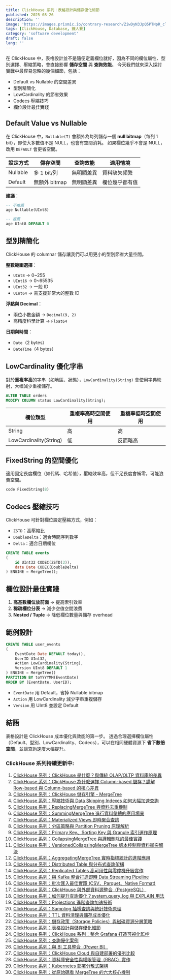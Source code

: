 ```yaml
---
title: ClickHouse 系列：表格設計與儲存優化細節
published: 2025-08-26
description: ''
image: 'https://images.prismic.io/contrary-research/ZiwDyN3JpQ5PTNpR_clickhousecover.png?auto=format,compress'
tags: [ClickHouse, Database, 鐵人賽]
category: 'software development'
draft: false 
lang: ''
---
```


在 ClickHouse 中，表格設計並不是隨便定義欄位就好，因為不同的欄位屬性、型別選擇、壓縮策略，會直接影響 **儲存空間** 與 **查詢效能**。
今天我們就來深入探討實戰中最容易忽略的幾個細節，包括：

* Default vs Nullable 的空間差異
* 型別精簡化
* LowCardinality 的節省效果
* Codecs 壓縮技巧
* 欄位設計最佳實踐

## Default Value vs Nullable

在 ClickHouse 中，`Nullable(T)` 會額外為每列儲存一個 **null bitmap**（每列 1 bit），即使大多數值不是 NULL，也會有空間消耗。
如果欄位幾乎不會是 NULL，改用 `DEFAULT` 會更省空間。

| 設定方式     | 儲存空間       | 查詢效能  | 適用情境    |
| -------- | ---------- | ----- | ------- |
| Nullable | 多 1 bit/列  | 無明顯差異 | 資料缺失頻繁  |
| Default  | 無額外 bitmap | 無明顯差異 | 欄位幾乎都有值 |

**建議**：

```sql
-- 不推薦
age Nullable(UInt8)

-- 推薦
age UInt8 DEFAULT 0
```

## 型別精簡化

ClickHouse 的 columnar 儲存讓我們可以用更小的型別節省大量空間。

**整數範圍選擇**：

* `UInt8` → 0\~255
* `UInt16` → 0\~65535
* `UInt32` → 一般 ID
* `UInt64` → 需支援非常大的整數 ID

**浮點與 Decimal**：

* 兩位小數金額 → `Decimal(9, 2)`
* 高精度科學計算 → `Float64`

**日期與時間**：

* `Date`（2 bytes）
* `DateTime`（4 bytes）

## LowCardinality 優化字串

對於**重複率高**的字串（如地區、狀態），`LowCardinality(String)` 會使用字典映射，大幅減少重複儲存。

```sql
ALTER TABLE orders
MODIFY COLUMN status LowCardinality(String);
```

| 欄位類型                   | 重複率高時空間使用 | 重複率低時空間使用 |
| ---------------------- | --------- | --------- |
| String                 | 高         | 高         |
| LowCardinality(String) | 低         | 反而略高      |

## FixedString 的空間優化

適用固定長度欄位（如代碼、哈希值），壓縮效率高，但不足長度會補零，可能浪費空間。

```sql
code FixedString(8)
```

## Codecs 壓縮技巧

ClickHouse 可針對欄位設定壓縮方式，例如：

* `ZSTD`：高壓縮比
* `DoubleDelta`：適合時間序列數字
* `Delta`：適合日期欄位

```sql
CREATE TABLE events
(
    id UInt32 CODEC(ZSTD(3)),
    date Date CODEC(DoubleDelta)
) ENGINE = MergeTree();
```

## 欄位設計最佳實踐

1. **高基數欄位放前面** → 提高索引效率
2. **稀疏欄位分表** → 減少空值空間浪費
3. **Nested / Tuple** → 降低欄位數量與儲存 overhead

## 範例設計

```sql
CREATE TABLE user_events
(
    EventDate Date DEFAULT today(),
    UserID UInt32,
    Action LowCardinality(String),
    Version UInt8 DEFAULT 1
) ENGINE = MergeTree()
PARTITION BY toYYYYMM(EventDate)
ORDER BY (EventDate, UserID);
```

* `EventDate` 用 Default，省掉 Nullable bitmap
* `Action` 用 LowCardinality 減少字串重複儲存
* `Version` 用 UInt8 並設定 Default

## 結語

表格設計是 ClickHouse 成本優化與效能的第一步。
透過合理選擇欄位屬性（Default、型別、LowCardinality、Codecs），可以在相同硬體資源下 **省下數倍空間**，並讓查詢速度大幅提升。

### ClickHouse 系列持續更新中:
1. [ClickHouse 系列：ClickHouse 是什麼？與傳統 OLAP/OLTP 資料庫的差異](https://blog.vicwen.app/posts/what-is-clickhouse/)
2. [ClickHouse 系列：ClickHouse 為什麼選擇 Column-based 儲存？講解 Row-based 與 Column-based 的核心差異](https://blog.vicwen.app/posts/clickhouse-column-row-based-storage/)
3. [ClickHouse 系列：ClickHouse 儲存引擎 - MergeTree](https://blog.vicwen.app/posts/clickhouse-mergetree-engine)
4. [ClickHouse 系列：壓縮技術與 Data Skipping Indexes 如何大幅加速查詢](https://blog.vicwen.app/posts/clickhouse-compression-skipping-index/)
5. [ClickHouse 系列：ReplacingMergeTree 與資料去重機制](https://blog.vicwen.app/posts/clickhouse-replacingmergetree-deduplication/)
6. [ClickHouse 系列：SummingMergeTree 進行資料彙總的應用場景](https://blog.vicwen.app/posts/clickhouse-summingmergetree-aggregation/)
7. [ClickHouse 系列：Materialized Views 即時聚合查詢](https://blog.vicwen.app/posts/clickhouse-materialized-view/)
8. [ClickHouse 系列：分區策略與 Partition Pruning 原理解析](https://blog.vicwen.app/posts/clickhouse-partition-pruning/)
9. [ClickHouse 系列：Primary Key、Sorting Key 與 Granule 索引運作原理](https://blog.vicwen.app/posts/clickhouse-primary-sorting-key/)
10. [ClickHouse 系列：CollapsingMergeTree 與邏輯刪除的最佳實踐](https://blog.vicwen.app/posts/clickhouse-collapsingmergetree/)
11. [ClickHouse 系列：VersionedCollapsingMergeTree 版本控制與資料衝突解決](https://blog.vicwen.app/posts/clickhouse-versioned-collapsingmergetree/)
12. [ClickHouse 系列：AggregatingMergeTree 實時指標統計的進階應用](https://blog.vicwen.app/posts/clickhouse-aggregatingmergetree/)
13. [ClickHouse 系列：Distributed Table 與分布式查詢架構](https://blog.vicwen.app/posts/clickhouse-distributed-table-architecture/)
14. [ClickHouse 系列：Replicated Tables 高可用性與零停機升級實作](https://blog.vicwen.app/posts/clickhouse-replication-failover/)
15. [ClickHouse 系列：與 Kafka 整合打造即時 Data Streaming Pipeline](https://blog.vicwen.app/posts/clickhouse-kafka-data-streaming-pipeline/)
16. [ClickHouse 系列：批次匯入最佳實踐 (CSV、Parquet、Native Format)](https://blog.vicwen.app/posts/clickhouse-batch-import/)
17. [ClickHouse 系列：ClickHouse 與外部資料源整合（PostgreSQL）](https://blog.vicwen.app/posts/clickhouse-external-data-integration/)
18. [ClickHouse 系列：如何提升查詢優化？system.query_log 與 EXPLAIN 用法](https://blog.vicwen.app/posts/clickhouse-query-log-explain/)
19. [ClickHouse 系列：Projections 進階查詢加速技術](https://blog.vicwen.app/posts/clickhouse-projections-optimization/)
20. [ClickHouse 系列：Sampling 抽樣查詢與統計技術原理](https://blog.vicwen.app/posts/clickhouse-sampling-statistics/)
21. [ClickHouse 系列：TTL 資料清理與儲存成本優化](https://blog.vicwen.app/posts/clickhouse-ttl-storage-management/)
22. [ClickHouse 系列：儲存政策（Storage Policies）與磁碟資源分層策略](https://blog.vicwen.app/posts/clickhouse-storage-policies/)
23. [ClickHouse 系列：表格設計與儲存優化細節](https://blog.vicwen.app/posts/clickhouse-schemas-storage-improvement/)
24. [ClickHouse 系列：ClickHouse 系列：整合 Grafana 打造可視化監控](https://blog.vicwen.app/posts/clickhouse-grafana-dashboard/)
25. [ClickHouse 系列：查詢優化案例](https://blog.vicwen.app/posts/clickhouse-select-optimization/)
26. [ClickHouse 系列：與 BI 工具整合（Power BI）](https://blog.vicwen.app/posts/clickhouse-bi-integration/)
27. [ClickHouse 系列：ClickHouse Cloud 與自建部署的優劣比較](https://blog.vicwen.app/posts/clickhouse-cloud-vs-self-host/)
28. [ClickHouse 系列：資料庫安全性與權限管理（RBAC）實作](https://blog.vicwen.app/posts/clickhouse-security-rbac/)
29. [ClickHouse 系列：Kubernetes 部署分散式架構](https://blog.vicwen.app/posts/clickhouse-operator-kubernates/)
30. [ClickHouse 系列：從原始碼看 MergeTree 的六大核心機制](https://blog.vicwen.app/posts/clickhouse-mergetree-sourcecode-introduction/)